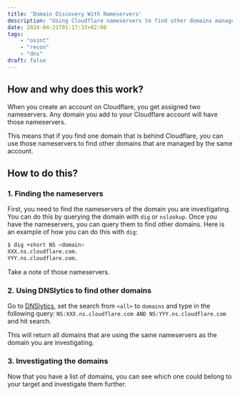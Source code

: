 ```yaml
---
title: 'Domain Discovery With Nameservers'
description: "Using Cloudflare nameservers to find other domains managed by the same account.."
date: 2024-04-21T01:17:33+02:00
tags: 
    - "osint"
    - "recon"
    - "dns"
draft: false
---
```


## How and why does this work?
When you create an account on Cloudflare, you get assigned two nameservers. Any domain you add to your Cloudflare account will have those nameservers.

This means that if you find one domain that is behind Cloudflare, you can use those nameservers to find other domains that are managed by the same account.

## How to do this?
### 1. Finding the nameservers
First, you need to find the nameservers of the domain you are investigating. You can do this by querying the domain with `dig` or `nslookup`. Once you have the nameservers, you can query them to find other domains. Here is an example of how you can do this with `dig`:

```bash
$ dig +short NS <domain>
XXX.ns.cloudflare.com.
YYY.ns.cloudflare.com.
```

Take a note of those nameservers.

### 2. Using DNSlytics to find other domains
Go to [DNSlytics](https://search.dnslytics.com/), set the search from `<all>` to `domains` and type in the following query:
`NS:XXX.ns.cloudflare.com AND NS:YYY.ns.cloudflare.com` and hit search.

This will return all domains that are using the same nameservers as the domain you are investigating.

### 3. Investigating the domains
Now that you have a list of domains, you can see which one could belong to your target and investigate them further.
